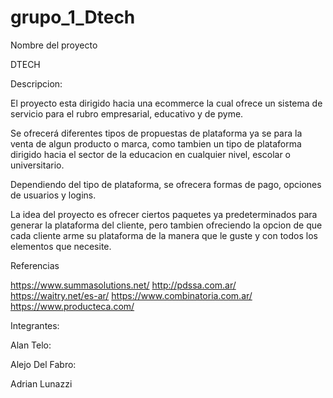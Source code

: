 # grupo_1_Dtech 

  

Nombre del proyecto 

 DTECH 

 

 

  

Descripcion: 

  

El proyecto esta dirigido hacia una ecommerce la cual ofrece un sistema de servicio para el rubro empresarial, educativo y de pyme. 

Se ofrecerá diferentes tipos de propuestas de plataforma ya se para la venta de algun producto o marca, como tambien un tipo de plataforma dirigido hacia el sector de la educacion en cualquier nivel, escolar o universitario.  

Dependiendo del tipo de plataforma, se ofrecera formas de pago, opciones de usuarios y logins.  

La idea del proyecto es ofrecer ciertos paquetes ya predeterminados para generar la plataforma del cliente, pero tambien ofreciendo la opcion de que cada cliente arme su plataforma de la manera que le guste y con todos los elementos que necesite. 


Referencias

https://www.summasolutions.net/ 
http://pdssa.com.ar/
https://waitry.net/es-ar/
https://www.combinatoria.com.ar/
https://www.producteca.com/ 

Integrantes:

Alan Telo:

Alejo Del Fabro:

Adrian Lunazzi
